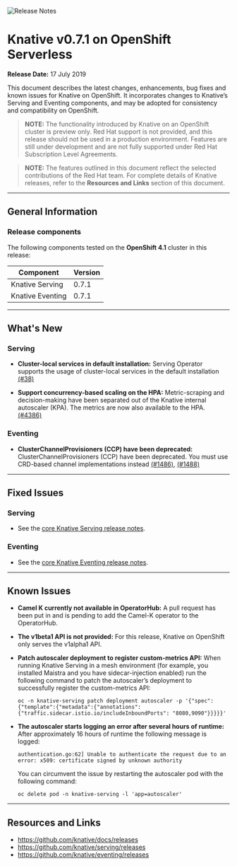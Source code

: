![Release Notes](https://github.com/openshift-knative/docs/blob/master/images/release-notes-banner.png)

# Knative v0.7.1 on OpenShift Serverless

**Release Date:** 17 July 2019

This document describes the latest changes, enhancements, bug fixes and known issues for Knative on OpenShift. It incorporates changes to Knative’s Serving and Eventing components, and may be adopted for consistency and compatibility on OpenShift.

>**NOTE:** The functionality introduced by Knative on an OpenShift cluster is preview only. Red Hat support is not provided, and this release should not be used in a production environment. Features are still under development and are not fully supported under Red Hat Subscription Level Agreements.

>**NOTE:** The features outlined in this document reflect the selected contributions of the Red Hat team. For complete details of Knative releases, refer to the **Resources and Links** section of this document.
-------------

## General Information

### Release components
The following components tested on the **OpenShift 4.1** cluster in this release:

|Component|Version
|---------|-------|
| Knative Serving | 0.7.1 |
| Knative Eventing | 0.7.1 |

----------------

## What's New
### Serving
- **Cluster-local services in default installation:** Serving Operator supports the usage of cluster-local services in the default installation [(#38)](https://github.com/openshift-knative/knative-serving-operator/pull/36)

- **Support concurrency-based scaling on the HPA:** Metric-scraping and decision-making have been separated out of the Knative internal autoscaler (KPA). The metrics are now also available to the HPA. [(#4386)](https://github.com/knative/serving/pull/4386)


### Eventing
- **ClusterChannelProvisioners (CCP) have been deprecated:** ClusterChannelProvisioners (CCP) have been deprecated. You must use CRD-based channel implementations instead [(#1486)](https://github.com/knative/eventing/pull/1486), [(#1488)](https://github.com/knative/eventing/pull/1488)

-------------

## Fixed Issues
### Serving
- See the [core Knative Serving release notes](https://github.com/knative/serving/releases).


### Eventing
- See the [core Knative Eventing release notes](https://github.com/knative/eventing/releases).

-------------

## Known Issues
- **Camel K currently not available in OperatorHub:** A pull request has been put in and is pending to add the Camel-K operator to the OperatorHub.

- **The v1beta1 API is not provided:**  For this release, Knative on OpenShift only serves the v1alpha1 API.

- **Patch autoscaler deployment to register custom-metrics API:**  When running Knative Serving in a mesh environment (for example, you installed Maistra and you have sidecar-injection enabled) run the following command to patch the autoscaler’s deployment to successfully register the custom-metrics API:

  `oc -n knative-serving patch deployment autoscaler -p '{"spec":{"template":{"metadata":{"annotations":                                  {"traffic.sidecar.istio.io/includeInboundPorts": "8080,9090"}}}}}'`

- **The autoscaler starts logging an error after several hours of runtime:** After approximately 16 hours of runtime the following message is logged:

  `authentication.go:62] Unable to authenticate the request due to an error: x509: certificate signed by unknown authority`
  
  You can circumvent the issue by restarting the autoscaler pod with the following command:
  
  `oc delete pod -n knative-serving -l 'app=autoscaler'`


-------------

## Resources and Links

- https://github.com/knative/docs/releases
- https://github.com/knative/serving/releases
- https://github.com/knative/eventing/releases
